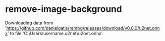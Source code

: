 # remove-image-background

Downloading data from 'https://github.com/danielgatis/rembg/releases/download/v0.0.0/u2net.onnx' to file 'C:\Users\username\.u2net\u2net.onnx'.
